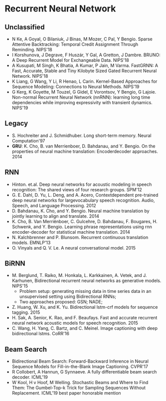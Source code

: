 # Recurrent Neural Network

## Unclassified
- N Ke, A Goyal, O Bilaniuk, J Binas, M Mozer, C Pal, Y Bengio. Sparse Attentive Backtracking: Temporal Credit Assignment Through Reminding. NIPS'18
- I Korshunova, J Degrave, F Huszár, Y Gal, A Gretton, J Dambre. BRUNO: A Deep Recurrent Model for Exchangeable Data. NIPS'18
- A Kusupati, M Singh, K Bhatia, A Kumar, P Jain, M Varma. FastGRNN: A Fast, Accurate, Stable and Tiny Kilobyte Sized Gated Recurrent Neural Network. NIPS'18
- K Liang, G Wang, Y Li, R Henao, L Carin. Kernel-Based Approaches for Sequence Modeling: Connections to Neural Methods. NIPS'19	
- G Kerg, K Goyette, M Touzel, G Gidel, E Vorontsov, Y Bengio, G Lajoie. Non-normal Recurrent Neural Network (nnRNN): learning long time dependencies while improving expressivity with transient dynamics. NIPS'19

## Legacy
- S. Hochreiter and J. Schmidhuber. Long short-term memory. Neural Computation'97
- **GRU**: K. Cho, B. van Merrienboer, D. Bahdanau, and Y. Bengio. On the properties of neural machine translation: Encoderdecoder approaches. 2014

## RNN
- Hinton. et.al. Deep neural networks for acoustic modeling in speech recognition: The shared views of four research groups. SPM'12
- G. E. Dahl, D. Yu, L. Deng, and A. Acero, Contextdependent pre-trained deep neural networks for largevocabulary speech recognition. Audio, Speech, and Language Processing. 2012
- D. Bahdanau, K. Cho, and Y. Bengio. Neural machine translation by jointly learning to align and translate. 2014
- K. Cho, B. Van Merriënboer, C. Gulcehre, D. Bahdanau, F. Bougares, H. Schwenk, and Y. Bengio. Learning phrase representations using rnn encoder-decoder for statistical machine translation. 2014
- N. Kalchbrenner and P. Blunsom. Recurrent continuous translation models. EMNLP'13
- O. Vinyals and Q. V. Le. A neural conversational model. 2015

## BiRNN
- M. Berglund, T. Raiko, M. Honkala, L. Karkkainen, A. Vetek, and J. Karhunen, Bidirectional recurrent neural networks as generative models. NIPS'15
	- Problem setup: generating missing data in time series data in an unsupervised setting using Bidirectional RNNs;
	- Two approaches proposed: GSN; NADE;
- Z. Huang, W. Xu, and K. Yu. Bidirectional lstm-crf models for sequence tagging. 2015
- H. Sak, A. Senior, K. Rao, and F. Beaufays. Fast and accurate recurrent neural network acoustic models for speech recognition. 2015
- C. Wang, H. Yang, C. Bartz, and C. Meinel. Image captioning with deep bidirectional lstms. CoRR'16

## Beam Search
- Bidirectional Beam Search: Forward-Backward Inference in Neural Sequence Models for Fill-in-the-Blank Image Captioning. CVPR'17
- R Collobert, A Hannun, G Synnaeve. A fully differentiable beam search decoder. ICML'19
- W Kool, H v Hoof, M Welling. Stochastic Beams and Where to Find Them: The Gumbel-Top-k Trick for Sampling Sequences Without Replacement. ICML'19 best paper honorable mention
